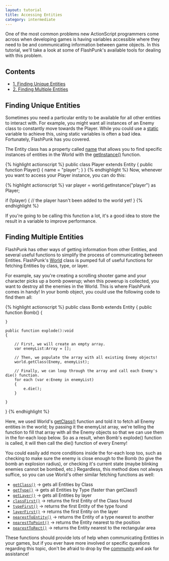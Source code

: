 ```yaml
---
layout: tutorial
title: Accessing Entities
category: intermediate
---
```


One of the most common problems new ActionScript programmers come across when developing games is having variables accessible where they need to be and communicating information between game objects. In this tutorial, we'll take a look at some of FlashPunk's available tools for dealing with this problem.

## Contents

<ul class="nav nav-pills nav-stacked">
	<li><a href="#finding-unique-entities">1. Finding Unique Entities</a></li>
	<li><a href="#finding-multiple-entities">2. Finding Multiple Entities</a></li>
</ul>

<h2 id="finding-unique-entities">Finding Unique Entities</h2>

Sometimes you need a particular entity to be available for all other entities to interact with. For example, you might want all instances of an Enemy class to constantly move towards the Player. While you could use a [static][] variable to achieve this, using static variables is often a bad idea. Fortunately, FlashPunk has you covered.

The Entity class has a property called [name][entity-name] that allows you to find specific instances of entities in the World with the [getInstance()][world-getInstance] function.

{% highlight actionscript %}
public class Player extends Entity
{
	public function Player()
	{
		name = "player";
	}
}
{% endhighlight %}
Now, whenever you want to access your Player instance, you can do this:

{% highlight actionscript %}
var player = world.getInstance("player") as Player;

if (!player)
{
	// the player hasn't been added to the world yet!
}
{% endhighlight %}

If you're going to be calling this function a lot, it's a good idea to store the result in a variable to improve performance.

<h2 id="finding-multiple-entities">Finding Multiple Entities</h2>

FlashPunk has other ways of getting information from other Entities, and several useful functions to simplify the process of communicating between Entities. FlashPunk's [World][] class is pumped full of useful functions for fetching Entities by class, type, or layer.

For example, say you're creating a scrolling shooter game and your character picks up a bomb powerup; when this powerup is collected, you want to destroy all the enemies in the World. This is where FlashPunk comes in handy! In your bomb object, you could use the following code to find them all:

{% highlight actionscript %}
public class Bomb extends Entity
{
	public function Bomb()
	{

	}

	public function explode():void
	{
		
		// First, we will create an empty array.
		var enemyList:Array = [];

		// Then, we populate the array with all existing Enemy objects!
		world.getClass(Enemy, enemyList);

		// Finally, we can loop through the array and call each Enemy's die() function.
		for each (var e:Enemy in enemyList)
		{
			e.die();
		}
		
	}
}
{% endhighlight %}

Here, we used World's [getClass()][world-getClass] function and told it to fetch all Enemy entities in the world; by passing it the enemyList array, we're telling the function to fill that array with all the Enemy objects so that we can use them in the for-each loop below. So as a result, when Bomb's explode() function is called, it will then call the die() function of every Enemy!

You could easily add more conditions inside the for-each loop too, such as checking to make sure the enemy is close enough to the Bomb (to give the bomb an explosion radius), or checking it's current state (maybe blinking enemies cannot be bombed, etc.) Regardless, this method does not always suffice, so you can use World's other similar fetching functions as well:

 - [`getClass()`][world-getClass] &rarr; gets all Entities by Class
 - [`getType()`][world-getType] &rarr; gets all Entities by Type (faster than getClass!)
 - [`getLayer()`][world-getLayer] &rarr; gets all Entities by layer
 - [`classFirst()`][world-classFirst] &rarr; returns the first Entity of the Class found
 - [`typeFirst()`][world-typeFirst] &rarr; returns the first Entity of the type found
 - [`layerFirst()`][world-layerFirst] &rarr; returns the first Entity on the layer
 - [`nearestToEntity()`][world-nearestToEntity] &rarr; returns the Entity of a type nearest to another
 - [`nearestToPoint()`][world-nearestToPoint] &rarr; returns the Entity nearest to the position
 - [`nearestToRect()`][world-nearestToRect] &rarr; returns the Entity nearest to the rectangular area

These functions should provide lots of help when communicating Entities in your games, but if you ever have more involved or specific questions regarding this topic, don't be afraid to drop by the [community][] and ask for assistance!

[static]: http://help.adobe.com/en_US/ActionScript/3.0_ProgrammingAS3/WS5b3ccc516d4fbf351e63e3d118a9b90204-7f31.html
[entity-name]: http://useflashpunk.net/docs/net/flashpunk/Entity.html#name
[world]: http://useflashpunk.net/docs/net/flashpunk/World.html
[world-getInstance]: http://useflashpunk.net/docs/net/flashpunk/World.html#getInstance%28%29
[world-getClass]: http://useflashpunk.net/docs/net/flashpunk/World.html#getClass%28%29
[world-getType]: http://useflashpunk.net/docs/net/flashpunk/World.html#getType%29
[world-getLayer]: http://useflashpunk.net/docs/net/flashpunk/World.html#getLayer%28%29
[world-classFirst]: http://useflashpunk.net/docs/net/flashpunk/World.html#classFirst%28%29
[world-typeFirst]: http://useflashpunk.net/docs/net/flashpunk/World.html#typeFirst%28%29
[world-layerFirst]: http://useflashpunk.net/docs/net/flashpunk/World.html#layerFirst%28%29
[world-nearestToEntity]: http://useflashpunk.net/docs/net/flashpunk/World.html#nearestToEntity%28%29
[world-nearestToPoint]: http://useflashpunk.net/docs/net/flashpunk/World.html#nearestToPoint%28%29
[world-nearestToRect]: http://useflashpunk.net/docs/net/flashpunk/World.html#nearestToRect%28%29
[community]: http://developers.useflashpunk.net/category/help
